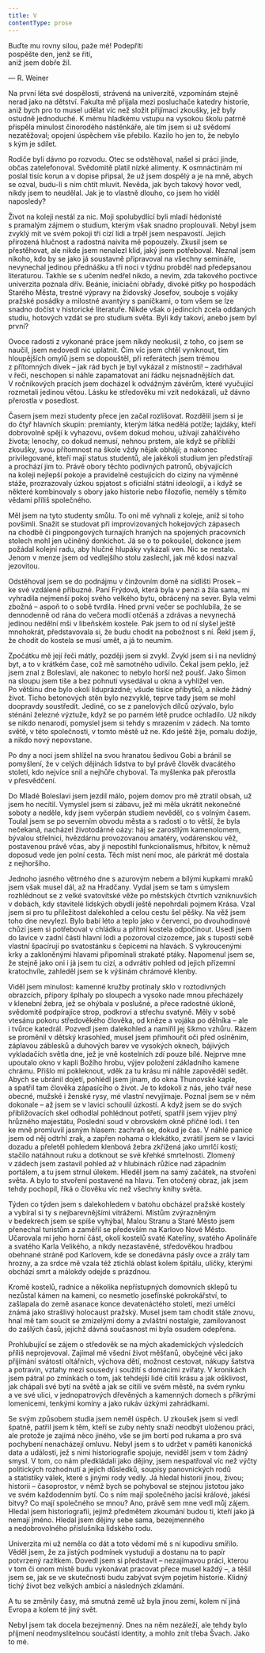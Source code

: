 ```yaml
---
title: V
contentType: prose
---
```


<section>

Buďte mu rovny silou, paže mé! Podepříti  
pospěšte den, jenž se řítí,  
aniž jsem dobře žil.

— R. Weiner

</section>

<section>

Na první léta své dospělosti, strávená na univerzitě, vzpomínám stejně nerad jako na dětství. Fakulta mě přijala mezi posluchače katedry historie, aniž bych pro to musel udělat víc než složit přijímací zkoušky, jež byly ostudně jednoduché. K mému hladkému vstupu na vysokou školu patrně přispěla minulost činorodého nástěnkáře, ale tím jsem si už svědomí nezatěžoval; opojení úspěchem vše přebilo. Kazilo ho jen to, že nebylo s kým je sdílet.

Rodiče byli dávno po rozvodu. Otec se odstěhoval, našel si práci jinde, občas zatelefonoval. Svědomitě platil nízké alimenty. K osmnáctinám mi poslal tisíc korun a v dopise připsal, že už jsem dospělý a je na mně, abych se ozval, budu-li s ním chtít mluvit. Nevěda, jak bych takový hovor vedl, nikdy jsem to neudělal. Jak je to vlastně dlouho, co jsem ho viděl naposledy?

Život na koleji nestál za nic. Moji spolubydlící byli mladí hédonisté s pramalým zájmem o studium, kterým však snadno proplouvali. Nebyl jsem zvyklý mít ve svém pokoji tři cizí lidi a trpěl jsem nespavostí. Jejich přirozená hlučnost a radostná naivita mě popouzely. Zkusil jsem se přestěhovat, ale nikde jsem nenalezl klid, jaký jsem potřeboval. Neznal jsem nikoho, kdo by se jako já soustavně připravoval na všechny semináře, nevynechal jedinou přednášku a tři noci v týdnu probděl nad předepsanou literaturou. Takhle se s učením nedřel nikdo, a nevím, zda takového poctivce univerzita poznala dřív. Beánie, iniciační obřady, divoké pitky po hospodách Starého Města, trestné výpravy na židovský Josefov, souboje s vojáky pražské posádky a milostné avantýry s paničkami, o tom všem se lze snadno dočíst v historické literatuře. Nikde však o jedincích zcela oddaných studiu, hotových vzdát se pro studium světa. Byli kdy takoví, anebo jsem byl první?

Ovoce radosti z vykonané práce jsem nikdy neokusil, z toho, co jsem se naučil, jsem nedovedl nic uplatnit. Čím víc jsem chtěl vyniknout, tím hloupějších omylů jsem se dopouštěl, při referátech jsem trémou z přítomných dívek – jak rád bych je byl vykázal z místnosti! – zadrhával v řeči, neschopen si náhle zapamatovat ani řádku nejsnadnějších dat. V ročníkových pracích jsem docházel k odvážným závěrům, které vyučující rozmetali jedinou větou. Lásku ke středověku mi vzít nedokázali, už dávno přerostla v posedlost.

Časem jsem mezi studenty přece jen začal rozlišovat. Rozdělil jsem si je do čtyř hlavních skupin: premianty, kterým látka nedělá potíže; lajdáky, kteří dobrovolně spějí k vyhazovu, ovšem dokud mohou, užívají zahálčivého života; lenochy, co dokud nemusí, nehnou prstem, ale když se přiblíží zkoušky, svou přítomnost na škole vždy nějak obhájí; a nakonec privilegované, kteří mají status studentů, ale jakékoli studium jen předstírají a prochází jim to. Právě obory těchto podivných patronů, obývajících na koleji nejlepší pokoje a pravidelně cestujících do ciziny na výměnné stáže, prozrazovaly úzkou spjatost s oficiální státní ideologií, a i když se některé kombinovaly s obory jako historie nebo filozofie, neměly s těmito vědami příliš společného.

Měl jsem na tyto studenty smůlu. To oni mě vyhnali z koleje, aniž si toho povšimli. Snažit se studovat při improvizovaných hokejových zápasech na chodbě či pingpongových turnajích hraných na spojených pracovních stolech mohl jen učiněný donkichot. Já se o to pokoušel, dokonce jsem požádal kolejní radu, aby hlučné hlupáky vykázali ven. Nic se nestalo. Jenom v menze jsem od vedlejšího stolu zaslechl, jak mě kdosi nazval jezovitou.

Odstěhoval jsem se do podnájmu v činžovním domě na sídlišti Prosek – ke své vzdálené příbuzné. Paní Frýdová, která byla v penzi a žila sama, mi vyhradila nejmenší pokoj svého velkého bytu, obrácený na sever. Byla velmi zbožná – aspoň to o sobě tvrdila. Hned první večer se pochlubila, že se dennodenně od rána do večera modlí otčenáš a zdrávas a nevynechá jedinou nedělní mši v libeňském kostele. Pak jsem to od ní slyšel ještě mnohokrát, představovala si, že budu chodit na pobožnost s ní. Řekl jsem jí, že chodit do kostela se musí umět, a já to neumím.

Zpočátku mě její řeči mátly, později jsem si zvykl. Zvykl jsem si i na nevlídný byt, a to v krátkém čase, což mě samotného udivilo. Čekal jsem peklo, jež jsem znal z Boleslavi, ale nakonec to nebylo horší než poušť. Jako Šimon na sloupu jsem tiše a bez pohnutí vysedával u okna a vyhlížel ven. Po většinu dne bylo okolí liduprázdné; všude tisíce příbytků, a nikde žádný život. Ticho betonových stěn bylo nezvyklé, teprve tady jsem se mohl doopravdy soustředit. Jediné, co se z panelových dílců ozývalo, bylo sténání železné výztuže, když se po parném létě prudce ochladilo. Už nikdy se nikdo nenarodí, pomyslel jsem si tehdy s mrazením v zádech. Na tomto světě, v této společnosti, v tomto městě už ne. Kdo ještě žije, pomalu dožije, a nikdo nový nepovstane.

Po dny a noci jsem shlížel na svou hranatou šedivou Gobi a bránil se pomyšlení, že v celých dějinách lidstva to byl právě člověk dvacátého století, kdo nejvíce snil a nejhůře chyboval. Ta myšlenka pak přerostla v přesvědčení.

Do Mladé Boleslavi jsem jezdil málo, pojem domov pro mě ztratil obsah, už jsem ho necítil. Vymyslel jsem si zábavu, jež mi měla ukrátit nekonečné soboty a neděle, kdy jsem vyčerpán studiem nevěděl, co s volným časem. Toulal jsem se po severním obvodu města a s radostí o to větší, že byla nečekaná, nacházel životodárné oázy: háj se zarostlým kamenolomem, bývalou střelnici, hvězdárnu provozovanou amatéry, vodárenskou věž, postavenou právě včas, aby ji nepostihl funkcionalismus, hřbitov, k němuž doposud vede jen polní cesta. Těch míst není moc, ale párkrát mě dostala z nejhoršího.

Jednoho jasného větrného dne s azurovým nebem a bílými kupkami mraků jsem však musel dál, až na Hradčany. Vydal jsem se tam s úmyslem rozhlédnout se z velké svatovítské věže po městských čtvrtích vzniknuvších v dobách, kdy stavitelé lidských obydlí ještě nepohrdali pojmem Krása. Vzal jsem si pro tu příležitost dalekohled a celou cestu šel pěšky. Na věž jsem toho dne nevylezl. Bylo babí léto a teplo jako v červenci, po dvouhodinové chůzi jsem si potřeboval v chládku a přítmí kostela odpočinout. Usedl jsem do lavice v zadní části hlavní lodi a pozoroval cizozemce, jak s tupostí sobě vlastní špacírují po svatostánku s čepicemi na hlavách. S vykroucenými krky a zakloněnými hlavami připomínali strakaté ptáky. Napomenul jsem se, že stejně jako oni i já jsem tu cizí, a odvrátiv pohled od jejich přízemní kratochvíle, zahleděl jsem se k výšinám chrámové klenby.

Viděl jsem minulost: kamenné kružby protínaly sklo v roztodivných obrazcích, přípory šplhaly po sloupech a vysoko nade mnou přecházely v klenební žebra, jež se ohýbala v poslušné, a přece radostné úkloně, svědomitě podpírajíce strop, podkroví a střechu svatyně. Měly v sobě vtesánu pokoru středověkého člověka, od kněze a vojáka po dělníka – ale i tvůrce katedrál. Pozvedl jsem dalekohled a namířil jej šikmo vzhůru. Rázem se proměnil v dětský krasohled, musel jsem přimhouřit oči před oslněním, záplavou záblesků a duhových barev ve vysokých oknech, bájivých vykladačích světla dne, jež je vně kostelních zdí pouze bílé. Nejprve mne upoutalo okno v kapli Božího hrobu, výjev položení základního kamene chrámu. Přišlo mi pokleknout, vděk za tu krásu mi ná­hle zapověděl sedět. Abych se ubránil dojetí, pohlédl jsem jinam, do okna Thunovské kaple, a spatřil tam člověka zápasícího o život. Je to kdokoli z nás, jeho tvář nese obecné, mužské i ženské rysy, mé vlastní nevyjímaje. Poznal jsem se v něm dokonale – až jsem se v lavici schoulil úzkostí. A když jsem se do svých přibližovacích skel odhodlal pohlédnout potřetí, spatřil jsem výjev plný hrůzného majestátu, Poslední soud v obrovském okně příčné lodi. I ten ke mně promluvil jasným hlasem: zachraň se, dokud je čas. V náhlé panice jsem od něj odtrhl zrak, a zapřen nohama o klekátko, zvrátil jsem se v lavici dozadu a přeletěl pohledem klenbová žebra zkřížená jako umrlčí kosti; stačilo natáhnout ruku a dotknout se své křehké smrtelnosti. Zlomený v zádech jsem zastavil pohled až v hlubinách růžice nad západním portálem, a tu jsem strnul úlekem. Hleděl jsem na samý začátek, na stvoření světa. A bylo to stvoření postavené na hlavu. Ten otočený obraz, jak jsem tehdy pochopil, říká o člověku víc než všechny knihy světa.

Týden co týden jsem s dalekohledem v batohu obcházel pražské kostely a vybíral si ty s nejbarevnějšími vitrážemi. Místům zvýrazněným v bedekrech jsem se spíše vyhýbal, Malou Stranu a Staré Město jsem přenechal turistům a zaměřil se především na Karlovo Nové Město. Učarovala mi jeho horní část, okolí kostelů svaté Kateřiny, svatého Apolináře a svatého Karla Velikého, a nikdy nezastavěné, středověkou hradbou obehnané stráně pod Karlovem, kde se donedávna pásly ovce a zrály tam hrozny, a za srdce mě vzala též ztichlá oblast kolem špitálu, uličky, kterými obchází smrt a málokdy odejde s prázdnou.

</section>

<section>

Kromě kostelů, radnice a několika nepřístupných domovních sklepů tu nezůstal kámen na kameni, co nesmetlo josefínské pokrokářství, to zašlapala do země asanace konce devatenáctého století, mezi umělci známá jako strašlivý holocaust pražský. Musel jsem tam chodit stále znovu, hnal mě tam soucit se zmizelými domy a zvláštní nostalgie, zamilovanost do zašlých časů, jejichž dávná současnost mi byla osudem odepřena.

Prohlubující se zájem o středověk se na mých akademických výsledcích příliš neprojevoval. Zajímal mě všední život měšťanů, obyčejné věci jako přijímání svátostí oltářních, výchova dětí, možnost cestovat, nákupy šatstva a potravin, vztahy mezi sousedy i soužití s domácími zvířaty. V kronikách jsem pátral po zmínkách o tom, jak tehdejší lidé cítili krásu a jak ošklivost, jak chápali své bytí na světě a jak se cítili ve svém městě, na svém rynku a ve své ulici, v jednopatrových dřevěných a kamenných domech s příkrými lomenicemi, tenkými komíny a jako rukáv úzkými zahrádkami.

</section>

<section>

Se svým způsobem studia jsem neměl úspěch. U zkoušek jsem si vedl špatně, patřil jsem k těm, kteří se zuby nehty snaží neodbýt uloženou práci, ale protože je zajímá něco jiného, vše se jim bortí pod rukama a pro svá pochybení nenacházejí omluvu. Nebyl jsem s to udržet v paměti kanonická data a události, jež s nimi histo­riografie spojuje, neviděl jsem v tom žádný smysl. V tom, co nám předkládali jako dějiny, jsem nespatřoval víc než výčty politických rozhodnutí a jejich důsledků, soupisy panovnických rodů a statistiky válek, které s jinými rody vedly. Já hledal historii jinou, živou; historii – časoprostor, v němž bych se pohyboval se stejnou jistotou jako ve svém každodenním bytí. Co s ním mají společného jacísi králové, jakési bitvy? Co mají společného se mnou? Ano, právě sem mne vedl můj zájem. Hledal jsem historiografii, jejímž předmětem zkoumání budou ti, kteří jako já nemají jméno. Hledal jsem dějiny sebe sama, bezejmenného a nedobrovolného příslušníka lidského rodu.

Univerzita mi už neměla co dát a toto vědomí mě s ní kupodivu smířilo. Věděl jsem, že za jistých podmínek vystuduji a dostanu na to papír potvrzený razítkem. Dovedl jsem si představit – nezajímavou práci, kterou v tom či onom místě budu vykonávat pracovat přece musel každý –, a těšil jsem se, jak se ve skutečnosti budu zabývat svým pojetím historie. Klidný tichý život bez velkých ambicí a následných zklamání.

A tu se změnily časy, má smutná země už byla jinou zemí, kolem ní jiná Evropa a kolem té jiný svět.

Nebyl jsem tak docela bezejmenný. Dnes na něm nezáleží, ale tehdy bylo příjmení neodmyslitelnou součástí identity, a mohlo znít třeba Švach. Jako to mé.

</section>
